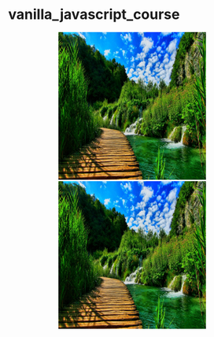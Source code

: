 # vanilla_javascript_course

<p align = "center">
<img src="https://github.com/iizdebski/vanilla_javascript_course/blob/main/17_images/nature.jpg" width="300" height="300"> <img src="https://github.com/iizdebski/vanilla_javascript_course/blob/main/17_images/nature.jpg" width="300" height="300">
</p>